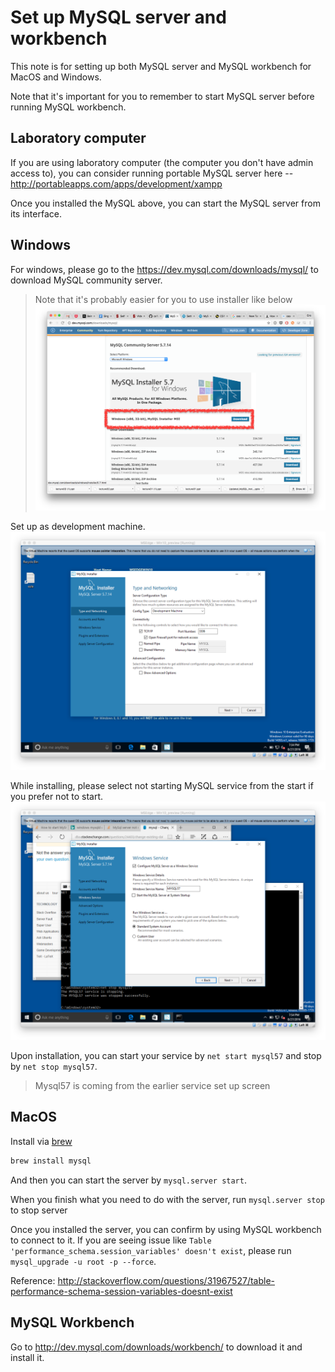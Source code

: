 # Set up MySQL server and workbench

This note is for setting up both MySQL server and MySQL workbench for MacOS and
Windows.

Note that it's important for you to remember to start MySQL server before running MySQL workbench.

## Laboratory computer

If you are using laboratory computer (the computer you don't have admin access to),
you can consider running portable MySQL server here -- http://portableapps.com/apps/development/xampp

Once you installed the MySQL above, you can start the MySQL server from its interface.

## Windows

For windows, please go to the https://dev.mysql.com/downloads/mysql/ to download
MySQL community server.

> Note that it's probably easier for you to use installer like below  
> ![MySQL installer link](imgs/mysql-installer.png)

Set up as development machine.
![mysql development mode](imgs/mysql-development.png)

While installing, please select not starting MySQL service from the start if you prefer not to start.
![Mysql service](imgs/mysql-service.png)

Upon installation, you can start your service by `net start mysql57` and stop by `net stop mysql57`.

> Mysql57 is coming from the earlier service set up screen

## MacOS

Install via [brew](http://brew.sh/)

```sh
brew install mysql
```

And then you can start the server by `mysql.server start`.

When you finish what you need to do with the server, run `mysql.server stop` to stop server

Once you installed the server, you can confirm by using MySQL workbench to connect to it.
If you are seeing issue like `Table 'performance_schema.session_variables' doesn't exist`,
please run `mysql_upgrade -u root -p --force`.

Reference: http://stackoverflow.com/questions/31967527/table-performance-schema-session-variables-doesnt-exist

## MySQL Workbench

Go to http://dev.mysql.com/downloads/workbench/ to download it and install it.

